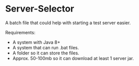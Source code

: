 # Server-Selector

A batch file that could help with starting a test server easier.

Requirements:
- A system with Java 8+
- A system that can run .bat files.
- A folder so it can store the files.
- Approx. 50-100mb so it can download at least 1 server jar.
